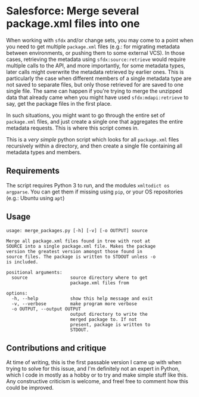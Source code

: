 # Salesforce: Merge several package.xml files into one

When working with `sfdx` and/or change sets, you may come to a point when you need to get multiple `package.xml` files (e.g.: for migrating metadata between environments, or pushing them to some external VCS). In those cases, retrieving the metadata using `sfdx:source:retrieve` would require multiple calls to the API, and more importantly, for some metadata types, later calls might overwrite the metadata retrieved by earlier ones. This is particularly the case when different members of a single metadata type are not saved to separate files, but only those retrieved for are saved to one single file.
The same can happen if you're trying to merge the unzipped data that already came when you might have used `sfdx:mdapi:retrieve` to say, get the package files in the first place.

In such situations, you might want to go through the entire set of `package.xml` files, and just create a single one that aggregates the entire metadata requests. This is where this script comes in.

This is a *very simple* python script which looks for all `package.xml` files recursively within a directory, and then create a single file containing all metadata types and members.

## Requirements

The script requires Python 3 to run, and the modules `xmltodict os argparse`. You can get them if missing using `pip`, or your OS repositories (e.g.: Ubuntu using `apt`)

## Usage

```
usage: merge_packages.py [-h] [-v] [-o OUTPUT] source

Merge all package.xml files found in tree with root at
SOURCE into a single package.xml file. Makes the package
version the greatest version amongst those found in
source files. The package is written to STDOUT unless -o
is included.

positional arguments:
  source                source directory where to get
                        package.xml files from

options:
  -h, --help            show this help message and exit
  -v, --verbose         make program more verbose
  -o OUTPUT, --output OUTPUT
                        output directory to write the
                        merged package to. If not
                        present, package is written to
                        STDOUT.
```

## Contributions and critique

At time of writing, this is the first passable version I came up with when trying to solve for this issue, and I'm definitely not an expert in Python, which I code in mostly as a hobby or to try and make simple stuff like this. Any constructive criticism is welcome, and freel free to comment how this could be improved.
